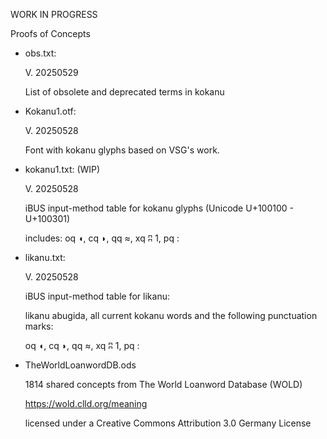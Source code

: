 WORK IN PROGRESS

Proofs of Concepts

- obs.txt:
  
  V. 20250529

  List of obsolete and deprecated terms in kokanu

- Kokanu1.otf:

  V. 20250528

  Font with kokanu glyphs based on VSG's work. 

- kokanu1.txt: (WIP)

  V. 20250528

  iBUS input-method table for kokanu glyphs (Unicode U+100100 - U+100301)

  includes: oq	◖, cq	◗, qq	≈, xq	ʭ	1, pq	:
  
- likanu.txt:

  V. 20250528

  iBUS input-method table for likanu:

  likanu abugida, all current kokanu words
  and the following punctuation marks:

  oq	◖, cq	◗, qq	≈, xq	ʭ	1, pq	:

- TheWorldLoanwordDB.ods
  
  1814 shared concepts from The World Loanword Database (WOLD)
  
  https://wold.clld.org/meaning
  
  licensed under a Creative Commons Attribution 3.0 Germany License


 

